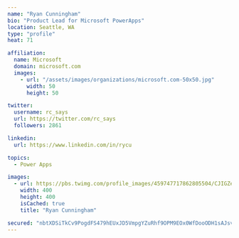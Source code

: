 ```yaml
---
name: "Ryan Cunningham"
bio: "Product Lead for Microsoft PowerApps"
location: Seattle, WA
type: "profile"
heat: 71

affiliation:
  name: Microsoft
  domain: microsoft.com
  images:
    - url: "/assets/images/organizations/microsoft.com-50x50.jpg"
      width: 50
      height: 50

twitter:
  username: rc_says
  url: https://twitter.com/rc_says
  followers: 2861

linkedin:
  url: https://www.linkedin.com/in/rycu

topics:
  - Power Apps

images:
  - url: https://pbs.twimg.com/profile_images/459747717862805504/CJIGZejd_400x400.png
    width: 400
    height: 400
    isCached: true
    title: "Ryan Cunningham"

secured: "nbtXDSiTkCv9PogdFS479hEUxJD5VmpgYZuRhf9OPM9EOx0WfDooODH1sAJsvWQgo2n4ldQWeNVcQGNEyZUQH9TsLyam21rrNOGiCw93pvSG5R8ssrv86pKi+VAxhtTFn5OVgbzhX5XEKf7lc+ZQA3Q/zo9wmBHVO2AaRRJbZcsrlwK5IK4WkPIP7xpAzKPngoLNJiiLRr4RpYnFs1Hi2JV3tMKE23DkiZfdeMh+O1UYzxE/1N86UOxGsIHb7ck6zXjGM8JKkmhw1dgYS63euUg+hlR7DiDKRfLbPjLAhvolmPkoA24dBFywcObfNiwwKCYzWLxoUZ6eN46WmFj4zeBF+0zPtjEHqW6iDoVOeQPCyznTA24H+2BANy4BrS4fmNYT76ZfYfPmBR4BgPpv5MM8M+vyCMG25XoySgukwNo=;iaqEQ/CorXreGZ8oZusukg=="
---
```


